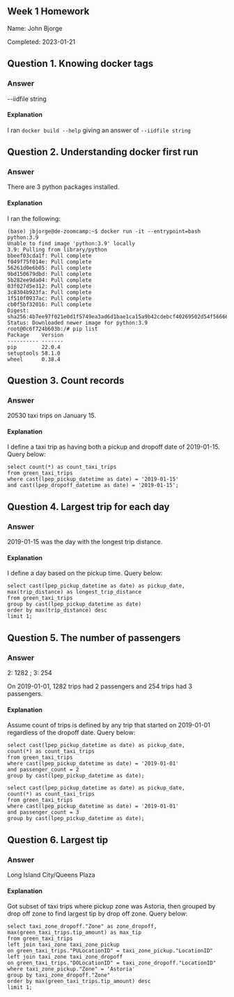 ## Week 1 Homework
Name: John Bjorge

Completed: 2023-01-21

## Question 1. Knowing docker tags

### Answer
--iidfile string

#### Explanation
I ran ```docker build --help``` giving an answer of ```--iidfile string```

## Question 2. Understanding docker first run 

### Answer
There are 3 python packages installed.

#### Explanation
I ran the following:

```
(base) jbjorge@de-zoomcamp:~$ docker run -it --entrypoint=bash python:3.9
Unable to find image 'python:3.9' locally
3.9: Pulling from library/python
bbeef03cda1f: Pull complete 
f049f75f014e: Pull complete 
56261d0e6b05: Pull complete 
9bd150679dbd: Pull complete 
5b282ee9da04: Pull complete 
03f027d5e312: Pull complete 
3c8304b923fa: Pull complete 
1f510f0937ac: Pull complete 
cb0f5bf32016: Pull complete 
Digest: sha256:4b7ee97f021e0d1f5749ea3ad6d1bae1ca15a9b42cdebcf40269502d54f56666
Status: Downloaded newer image for python:3.9
root@0c6f724b603b:/# pip list
Package    Version
---------- -------
pip        22.0.4
setuptools 58.1.0
wheel      0.38.4
```

## Question 3. Count records 

### Answer

20530 taxi trips on January 15.

#### Explanation

I define a taxi trip as having both a pickup and dropoff date of 2019-01-15. Query below:

```
select count(*) as count_taxi_trips
from green_taxi_trips 
where cast(lpep_pickup_datetime as date) = '2019-01-15'
and cast(lpep_dropoff_datetime as date) = '2019-01-15';
```

## Question 4. Largest trip for each day

### Answer

2019-01-15 was the day with the longest trip distance.

#### Explanation

I define a day based on the pickup time. Query below:

```
select cast(lpep_pickup_datetime as date) as pickup_date,
max(trip_distance) as longest_trip_distance
from green_taxi_trips 
group by cast(lpep_pickup_datetime as date)
order by max(trip_distance) desc
limit 1;
```

## Question 5. The number of passengers

### Answer
2: 1282 ; 3: 254

On 2019-01-01, 1282 trips had 2 passengers and 254 trips had 3 passengers.

#### Explanation

Assume count of trips is defined by any trip that started on 2019-01-01 regardless of the dropoff date. Query below:

```
select cast(lpep_pickup_datetime as date) as pickup_date,
count(*) as count_taxi_trips
from green_taxi_trips 
where cast(lpep_pickup_datetime as date) = '2019-01-01'
and passenger_count = 2
group by cast(lpep_pickup_datetime as date);

select cast(lpep_pickup_datetime as date) as pickup_date,
count(*) as count_taxi_trips
from green_taxi_trips 
where cast(lpep_pickup_datetime as date) = '2019-01-01'
and passenger_count = 3
group by cast(lpep_pickup_datetime as date);
```

## Question 6. Largest tip

### Answer

Long Island City/Queens Plaza 

#### Explanation

Got subset of taxi trips where pickup zone was Astoria, then grouped by drop off zone to find largest tip by drop off zone. Query below:

```
select taxi_zone_dropoff."Zone" as zone_dropoff,
max(green_taxi_trips.tip_amount) as max_tip
from green_taxi_trips 
left join taxi_zone taxi_zone_pickup
on green_taxi_trips."PULocationID" = taxi_zone_pickup."LocationID"
left join taxi_zone taxi_zone_dropoff
on green_taxi_trips."DOLocationID" = taxi_zone_dropoff."LocationID"
where taxi_zone_pickup."Zone" = 'Astoria'
group by taxi_zone_dropoff."Zone"
order by max(green_taxi_trips.tip_amount) desc
limit 1;
```
